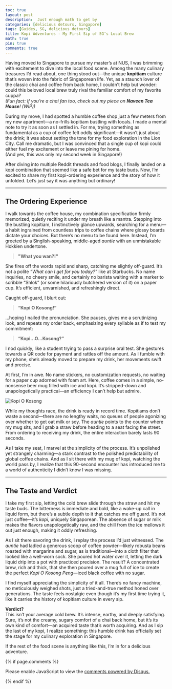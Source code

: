 ```yaml
---
toc: true
layout: post
description:  Just enough math to get by
categories: [delicious detours, Singapore]
tags: [Guides, SG, delicious detours]
title: Kopi Adventures - My First Sip of SG’s Local Brew
math: true
pin: true
comments: true
---
```



Having moved to Singapore to pursue my master’s at NUS, I was brimming with excitement to dive into the local food scene. Among the many culinary treasures I’d read about, one thing stood out—the unique **kopitiam** culture that’s woven into the fabric of Singaporean life. Yet, as a staunch lover of the classic chai and coffee from back home, I couldn’t help but wonder: could this beloved local brew truly rival the familiar comfort of my favorite cuppa?  
*(Fun fact: If you’re a chai fan too, check out my piece on **Naveen Tea House**! (WIP))*

During my move, I had spotted a humble coffee shop just a few meters from my new apartment—a no-frills kopitiam bustling with locals. I made a mental note to try it as soon as I settled in. For me, trying something as fundamental as a cup of coffee felt oddly significant—it wasn’t just about the drink; it was about setting the tone for my food exploration in the Lion City. Call me dramatic, but I was convinced that a single cup of kopi could either fuel my excitement or leave me pining for home.  
(And yes, this was only my second week in Singapore!)

After diving into multiple Reddit threads and food blogs, I finally landed on a kopi combination that seemed like a safe bet for my taste buds. Now, I’m excited to share my first kopi-ordering experience and the story of how it unfolded. Let’s just say it was anything but ordinary!

---

## The Ordering Experience

I walk towards the coffee house, my combination specification firmly memorized, quietly reciting it under my breath like a mantra. Stepping into the bustling kopitiam, I instinctively glance upwards, searching for a menu—a habit ingrained from countless trips to coffee chains where glossy boards dictate your choices. But there’s no menu to be found here. Instead, I’m greeted by a Singlish-speaking, middle-aged *auntie* with an unmistakable Hokkien undertone.

> **"What you wan?!"**

She fires off the words rapid and sharp, catching me slightly off-guard. It’s not a polite _“What can I get for you today?”_ like at Starbucks. No name inquiries, no cheery smile, and certainly no barista waiting with a marker to scribble “Shlok” (or some hilariously butchered version of it) on a paper cup. It’s efficient, unvarnished, and refreshingly direct.

Caught off-guard, I blurt out:

> **“Kopi O Kosong!”**

...hoping I nailed the pronunciation. She pauses, gives me a scrutinizing look, and repeats my order back, emphasizing every syllable as if to test my commitment:

> **“Kopi...O...Kosong?”**

I nod quickly, like a student trying to pass a surprise oral test. She gestures towards a QR code for payment and rattles off the amount. As I fumble with my phone, she’s already moved to prepare my drink, her movements swift and precise.

At first, I’m in awe. No name stickers, no customization requests, no waiting for a paper cup adorned with foam art. Here, coffee comes in a simple, no-nonsense beer mug filled with ice and kopi. It’s stripped-down and unapologetically practical—an efficiency I can’t help but admire.

![Kopi O Kosong](https://upload.cafenono.com/image/slashpagePost/20250119/232811_gVs5egArjlbXXa88wh?q=80&s=1280x180&t=outside&f=webp)

While my thoughts race, the drink is ready in record time. Kopitiams don’t waste a second—there are no lengthy waits, no queues of people agonizing over whether to get oat milk or soy. The *auntie* points to the counter where my mug sits, and I grab a straw before heading to a seat facing the street. From ordering to receiving my drink, the entire interaction barely lasts 90 seconds.

As I take my seat, I marvel at the simplicity of the process. It’s unpolished yet strangely charming—a stark contrast to the polished predictability of global coffee chains. And as I sit there with my mug of kopi, watching the world pass by, I realize that this 90-second encounter has introduced me to a world of authenticity I didn’t know I was missing.

---

## The Taste and Verdict

I take my first sip, letting the cold brew slide through the straw and hit my taste buds. The bitterness is immediate and bold, like a wake-up call in liquid form, but there’s a subtle depth to it that catches me off guard. It’s not just coffee—it’s *kopi*, uniquely Singaporean. The absence of sugar or milk makes the flavors unapologetically raw, and the chill from the ice mellows it out just enough, making it oddly refreshing.

As I sit there savoring the drink, I replay the process I’d just witnessed. The *auntie* had ladled a generous scoop of coffee powder—likely robusta beans roasted with margarine and sugar, as is traditional—into a cloth filter that looked like a well-worn sock. She poured hot water over it, letting the dark liquid drip into a pot with practiced precision. The result? A concentrated brew, rich and thick, that she then poured over a mug full of ice to create the perfect *Kopi O Kosong Peng*—iced black coffee with no sugar.

I find myself appreciating the simplicity of it all. There’s no fancy machine, no meticulously weighed shots, just a tried-and-true method honed over generations. The taste feels nostalgic even though it’s my first time trying it, like it carries the history of kopitiam culture in every sip.

**Verdict?**  
This isn’t your average cold brew. It’s intense, earthy, and deeply satisfying. Sure, it’s not the creamy, sugary comfort of a chai back home, but it’s its own kind of comfort—an acquired taste that’s worth acquiring. And as I sip the last of my kopi, I realize something: this humble drink has officially set the stage for my culinary exploration in Singapore.

If the rest of the food scene is anything like this, I’m in for a delicious adventure.



{% if page.comments %}

<div id="disqus_thread"></div>
<script>
    /**
    *  RECOMMENDED CONFIGURATION VARIABLES: EDIT AND UNCOMMENT THE SECTION BELOW TO INSERT DYNAMIC VALUES FROM YOUR PLATFORM OR CMS.
    *  LEARN WHY DEFINING THESE VARIABLES IS IMPORTANT: https://disqus.com/admin/universalcode/#configuration-variables    */
    /*
    var disqus_config = function () {
    this.page.url = PAGE_URL;  // Replace PAGE_URL with your page's canonical URL variable
    this.page.identifier = PAGE_IDENTIFIER; // Replace PAGE_IDENTIFIER with your page's unique identifier variable
    };
    */
    (function() { // DON'T EDIT BELOW THIS LINE
    var d = document, s = d.createElement('script');
    s.src = 'https://shlok-blog.disqus.com/embed.js';
    s.setAttribute('data-timestamp', +new Date());
    (d.head || d.body).appendChild(s);
    })();
</script>
<noscript>Please enable JavaScript to view the <a href="https://disqus.com/?ref_noscript">comments powered by Disqus.</a></noscript>

{% endif %}
